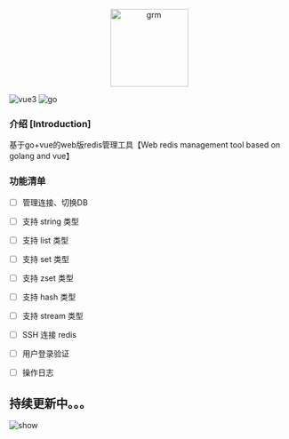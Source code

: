 <p align="center">
  <img src="https://user-images.githubusercontent.com/18718299/176125402-04261517-be75-43a2-8687-3d5e8f9397e9.png" alt="grm" width="140">
</p>

![vue3](http://img.shields.io/badge/vue3-element--plus-blue.svg?style=flat-square) ![go](http://img.shields.io/badge/go-gin-blue.svg?style=flat-square)

### 介绍 [Introduction]

基于go+vue的web版redis管理工具【Web redis management tool based on golang and vue】

### 功能清单

- [ ] 管理连接、切换DB

- [ ] 支持 string 类型

- [ ] 支持 list 类型

- [ ] 支持 set 类型

- [ ] 支持 zset 类型

- [ ] 支持 hash 类型

- [ ] 支持 stream 类型

- [ ] SSH 连接 redis

- [ ] 用户登录验证

- [ ] 操作日志


## 持续更新中。。。

![show](https://user-images.githubusercontent.com/18718299/176183368-44597b01-977b-44c4-bd1b-b7c987f1e6c4.gif)
